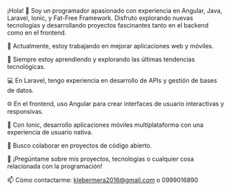 ¡Hola! 👋
Soy un programador apasionado con experiencia en Angular, Java, Laravel, Ionic, y Fat-Free Framework. Disfruto explorando nuevas tecnologías y desarrollando proyectos fascinantes tanto en el backend como en el frontend.

🔭 Actualmente, estoy trabajando en mejorar aplicaciones web y móviles.

🌱 Siempre estoy aprendiendo y explorando las últimas tendencias tecnológicas.

💻 En Laravel, tengo experiencia en desarrollo de APIs y gestión de bases de datos.

🌐 En el frontend, uso Angular para crear interfaces de usuario interactivas y responsivas.

📱 Con Ionic, desarrollo aplicaciones móviles multiplataforma con una experiencia de usuario nativa.

👯 Busco colaborar en proyectos de código abierto.

💬 ¡Pregúntame sobre mis proyectos, tecnologías o cualquier cosa relacionada con la programación!

📫 Cómo contactarme: klebermera2016@gmail.com o 0999016890
